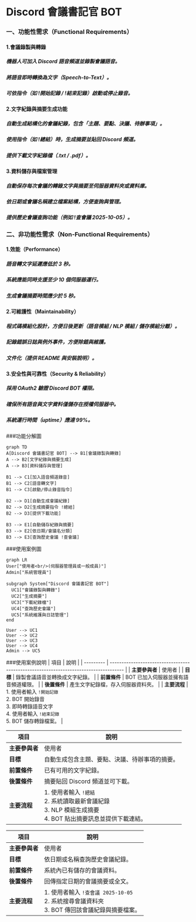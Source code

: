 # Discord 會議書記官 BOT

### 一、功能性需求（Functional Requirements）
#### 1.會議錄製與轉錄
##### 機器人可加入 Discord 語音頻道並錄製會議語音。
##### 將語音即時轉換為文字（Speech-to-Text）。
##### 可依指令（如 !開始記錄 / !結束記錄）啟動或停止錄音。

#### 2.文字紀錄與摘要生成功能
##### 自動生成結構化的會議紀錄，包含「主題、要點、決議、待辦事項」。
##### 使用指令（如 !總結）時，生成摘要並貼回 Discord 頻道。
##### 提供下載文字紀錄檔（.txt / .pdf）。

#### 3.資料儲存與檔案管理
##### 自動保存每次會議的轉錄文字與摘要至伺服器資料夾或資料庫。
##### 依日期或會議名稱建立檔案結構，方便查詢與管理。
##### 提供歷史會議查詢功能（例如 !查會議 2025-10-05）。

### 二、非功能性需求（Non-Functional Requirements）
#### 1.效能（Performance）
##### 語音轉文字延遲應低於 3 秒。
##### 系統應能同時支援至少 10 個伺服器運行。
##### 生成會議摘要時間應少於 5 秒。

#### 2.可維護性（Maintainability）
##### 程式碼模組化設計，方便日後更新（語音模組 / NLP 模組 / 儲存模組分離）。
##### 記錄錯誤日誌與例外事件，方便除錯與維護。
##### 文件化（提供 README 與安裝說明）。

#### 3.安全性與可靠性（Security & Reliability）
##### 採用 OAuth2 驗證 Discord BOT 權限。
##### 確保所有語音與文字資料僅儲存在授權伺服器中。
##### 系統運行時間（uptime）應達 99%。
###功能分解圖
```mermaid
graph TD
A[Discord 會議書記官 BOT] --> B1[會議錄製與轉錄]
A --> B2[文字紀錄與摘要生成]
A --> B3[資料儲存與管理]

B1 --> C1[加入語音頻道錄音]
B1 --> C2[語音轉文字]
B1 --> C3[啟動/停止錄音指令]

B2 --> D1[自動生成會議紀錄]
B2 --> D2[生成摘要指令 !總結]
B2 --> D3[提供下載功能]

B3 --> E1[自動儲存紀錄與摘要]
B3 --> E2[依日期/會議名分類]
B3 --> E3[查詢歷史會議 !查會議]
```
###使用案例圖
```mermaid
graph LR
User["使用者<br/>(伺服器管理員或一般成員)"]
Admin["系統管理員"]

subgraph System["Discord 會議書記官 BOT"]
  UC1["會議錄製與轉錄"]
  UC2["生成摘要"]
  UC3["下載紀錄檔"]
  UC4["查詢歷史會議"]
  UC5["系統維護與日誌管理"]
end

User --> UC1
User --> UC2
User --> UC3
User --> UC4
Admin --> UC5
```
###使用案例說明
| 項目        | 說明                                                                                   |
| --------- | ------------------------------------------------------------------------------------ |
| **主要參與者** | 使用者                                                                                  |
| **目標**    | 錄製會議語音並轉換成文字紀錄。                                                                      |
| **前置條件**  | BOT 已加入伺服器並擁有語音頻道權限。                                                                 |
| **後置條件**  | 產生文字紀錄檔，存入伺服器資料夾。                                                                    |
| **主要流程**  | 1. 使用者輸入 `!開始記錄`<br>2. BOT 開始錄音<br>3. 即時轉錄語音文字<br>4. 使用者輸入 `!結束記錄`<br>5. BOT 儲存轉錄檔案。 |

| 項目        | 說明                                                                        |
| --------- | ------------------------------------------------------------------------- |
| **主要參與者** | 使用者                                                                       |
| **目標**    | 自動生成包含主題、要點、決議、待辦事項的摘要。                                                   |
| **前置條件**  | 已有可用的文字紀錄。                                                                |
| **後置條件**  | 摘要貼回 Discord 頻道並可下載。                                                      |
| **主要流程**  | 1. 使用者輸入 `!總結`<br>2. 系統讀取最新會議紀錄<br>3. NLP 模組生成摘要<br>4. BOT 貼出摘要訊息並提供下載連結。 |

| 項目        | 說明                                                                 |
| --------- | ------------------------------------------------------------------ |
| **主要參與者** | 使用者                                                                |
| **目標**    | 依日期或名稱查詢歷史會議紀錄。                                                    |
| **前置條件**  | 系統內已有儲存的會議資料。                                                      |
| **後置條件**  | 回傳指定日期的會議摘要或全文。                                                    |
| **主要流程**  | 1. 使用者輸入 `!查會議 2025-10-05`<br>2. 系統搜尋會議資料夾<br>3. BOT 傳回該會議紀錄與摘要檔案。 |

